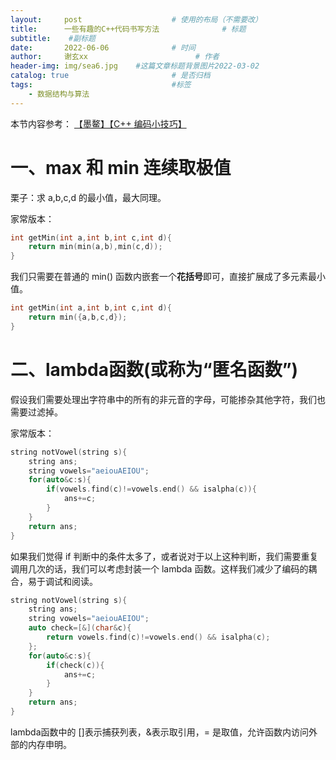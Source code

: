 ```yaml
---
layout:     post   				    # 使用的布局（不需要改）
title:      一些有趣的C++代码书写方法				# 标题 
subtitle:    #副标题
date:       2022-06-06 				# 时间
author:     谢玄xx 						# 作者
header-img: img/sea6.jpg 	#这篇文章标题背景图片2022-03-02 
catalog: true 						# 是否归档
tags:								#标签
    - 数据结构与算法
---
```


本节内容参考：
[【墨鳌】【C++ 编码小技巧】](https://leetcode.cn/circle/discuss/7xedyl/)

# 一、max 和 min 连续取极值

栗子：求 a,b,c,d 的最小值，最大同理。  

家常版本：
```CPP
int getMin(int a,int b,int c,int d){
    return min(min(a,b),min(c,d));
}
```
我们只需要在普通的 min() 函数内嵌套一个**花括号**即可，直接扩展成了多元素最小值。  

```CPP
int getMin(int a,int b,int c,int d){
    return min({a,b,c,d});
}
```

# 二、lambda函数(或称为“匿名函数”)

假设我们需要处理出字符串中的所有的非元音的字母，可能掺杂其他字符，我们也需要过滤掉。

家常版本：

```CPP
string notVowel(string s){
    string ans;
    string vowels="aeiouAEIOU";
    for(auto&c:s){
        if(vowels.find(c)!=vowels.end() && isalpha(c)){
            ans+=c;
        }
    }
    return ans;
}
```
如果我们觉得 if 判断中的条件太多了，或者说对于以上这种判断，我们需要重复调用几次的话，我们可以考虑封装一个 lambda 函数。这样我们减少了编码的耦合，易于调试和阅读。

```CPP
string notVowel(string s){
    string ans;
    string vowels="aeiouAEIOU";
    auto check=[&](char&c){
        return vowels.find(c)!=vowels.end() && isalpha(c);
    };
    for(auto&c:s){
        if(check(c)){
            ans+=c;
        }
    }
    return ans;
}
```
lambda函数中的 []表示捕获列表，&表示取引用，= 是取值，允许函数内访问外部的内存申明。
